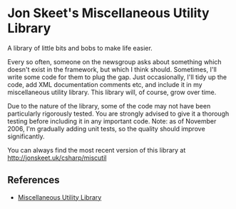 # Jon Skeet's Miscellaneous Utility Library #
A library of little bits and bobs to make life easier.

Every so often, someone on the newsgroup asks about something which doesn't exist in the framework, but which I think should. Sometimes, I'll write some code for them to plug the gap. Just occasionally, I'll tidy up the code, add XML documentation comments etc, and include it in my miscellaneous utility library. This library will, of course, grow over time.

Due to the nature of the library, some of the code may not have been particularly rigorously tested. You are strongly advised to give it a thorough testing before including it in any important code. Note: as of November 2006, I'm gradually adding unit tests, so the quality should improve significantly.

You can always find the most recent version of this library at
http://jonskeet.uk/csharp/miscutil

## References ##
 * [Miscellaneous Utility Library](http://jonskeet.uk/csharp/miscutil/ "Miscellaneous Utility Library")
 